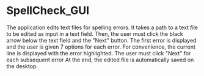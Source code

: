 # SpellCheck_GUI
The application edits text files for spelling errors.
It takes a path to a text file to be edited as input in a text field.
Then, the user must click the black arrow below the text field and the "Next" button.
The first error is displayed and the user is given 7 options for each error.
For convenience, the current line is displayed with the error highlighted.
The user must click "Next" for each subsequent error
At the end, the edited file is automatically saved on the desktop.
